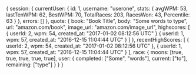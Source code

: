 {
  session: {
    currentUser: {
      id: 1,
      username: "userone",
      stats: {
        avgWPM: 53,
        lastTenWPM: 62,
        BestWPM: 70,
        TotalRaces: 203,
        RacesWon: 43,
        Percentile: 63
      }
    },
    errors: []
  },
  quote: {
    book: "Book Title",
    body: "Some words to type",
    url: "amazon.com/book",
    image_url: "amazon.com/image_url",
    highscores: [
      { userId: 2, wpm: 54, created_at: "2017-01-02 08:12:56 UTC" }
      { userId: 1, wpm: 57, created_at: "2016-12-15 11:04:44 UTC" }
    ]
  },
  recentHighScores: [
    { userId: 2, wpm: 54, created_at: "2017-01-02 08:12:56 UTC" },
    { userId: 1, wpm: 57, created_at: "2016-12-15 11:04:44 UTC" }
  ],
  race: {
    moons: [true, true, true, true, true],
    user: {
      completed: ["Some", "words"],
      current: ["to"],
      remaining: ["type"]
    }
  }
}
